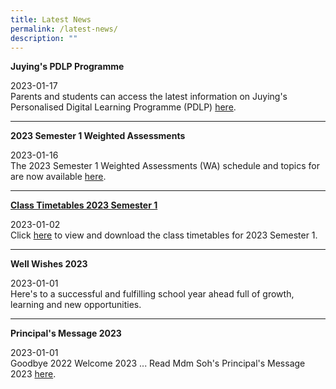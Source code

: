 ```yaml
---
title: Latest News
permalink: /latest-news/
description: ""
---
```

<p><strong>Juying's PDLP Programme</strong></p>
<p>2023-01-17<br>Parents and students can access the latest information on Juying's Personalised Digital Learning Programme (PDLP) <a href="/programmes/personalised-digital-learning-programme-pdlp" rel="noopener">here</a>.&nbsp;</p>
<hr>
<p><strong>2023 Semester 1 Weighted Assessments</strong></p>
<p>2023-01-16<br>The 2023 Semester 1 Weighted Assessments (WA) schedule and topics for are now available&nbsp;<a href="/examination-timetable/semester-1-weighted-assessments" rel="noopener">here</a>.</p>
<hr>
<p><strong><a href="/information/administrative-information/timetables-n-schedules/class-timetable">Class Timetables 2023 Semester 1</a></strong></p>
<p>2023-01-02<br>Click <a href="/information/administrative-information/timetables-n-schedules/class-timetable" rel="noopener">here</a> to view and download the class timetables for 2023 Semester 1.</p>
<hr>
<p><strong>Well Wishes 2023</strong></p>
<p>2023-01-01<br>Here's to a successful and fulfilling school year ahead full of growth, learning and new opportunities.</p>
<hr>
<p><strong>Principal's Message 2023</strong></p>
<p>2023-01-01<br>Goodbye 2022 Welcome 2023 ... Read Mdm Soh's Principal's Message 2023 <a href="/information/principals-message/principals-message-2023">here</a>.</p>